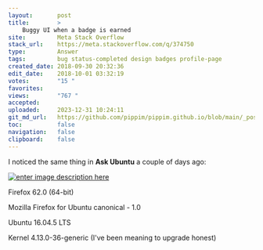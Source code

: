 ```yaml
---
layout:       post
title:        >
    Buggy UI when a badge is earned
site:         Meta Stack Overflow
stack_url:    https://meta.stackoverflow.com/q/374750
type:         Answer
tags:         bug status-completed design badges profile-page
created_date: 2018-09-30 20:32:36
edit_date:    2018-10-01 03:32:19
votes:        "15 "
favorites:    
views:        "767 "
accepted:     
uploaded:     2023-12-31 10:24:11
git_md_url:   https://github.com/pippim/pippim.github.io/blob/main/_posts/2018/2018-09-30-Buggy-UI-when-a-badge-is-earned.md
toc:          false
navigation:   false
clipboard:    false
---
```


I noticed the same thing in **Ask Ubuntu** a couple of days ago:

[![enter image description here][1]][1]

Firefox 62.0 (64-bit)

Mozilla Firefox for Ubuntu canonical - 1.0

Ubuntu 16.04.5 LTS

Kernel 4.13.0-36-generic (I've been meaning to upgrade honest)

  [1]: https://i.stack.imgur.com/Qs2fV.png
